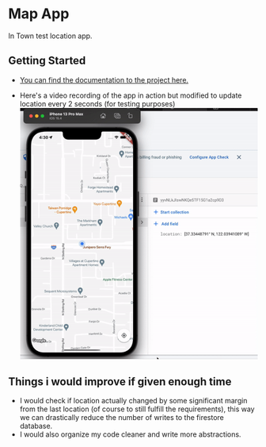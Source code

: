 # Map App

In Town test location app.

## Getting Started

- [You can find the documentation to the project here.](https://intown-test.web.app)


- Here's a video recording of the app in action but modified to update location every 2 seconds (for testing purposes)
![](screen.gif)

## Things i would improve if given enough time

- I would check if location actually changed by some significant margin from the last location (of course to still fulfill the requirements), this way we can drastically reduce the number of writes to the firestore database.
- I would also organize my code cleaner and write more abstractions.
